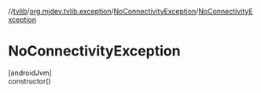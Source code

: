 //[tvlib](../../../index.md)/[org.mjdev.tvlib.exception](../index.md)/[NoConnectivityException](index.md)/[NoConnectivityException](-no-connectivity-exception.md)

# NoConnectivityException

[androidJvm]\
constructor()
